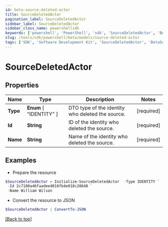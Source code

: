 ```yaml
---
id: beta-source-deleted-actor
title: SourceDeletedActor
pagination_label: SourceDeletedActor
sidebar_label: SourceDeletedActor
sidebar_class_name: powershellsdk
keywords: ['powershell', 'PowerShell', 'sdk', 'SourceDeletedActor', 'BetaSourceDeletedActor'] 
slug: /tools/sdk/powershell/beta/models/source-deleted-actor
tags: ['SDK', 'Software Development Kit', 'SourceDeletedActor', 'BetaSourceDeletedActor']
---
```



# SourceDeletedActor

## Properties

Name | Type | Description | Notes
------------ | ------------- | ------------- | -------------
**Type** |  **Enum** [  "IDENTITY" ] | DTO type of the identity who deleted the source. | [required]
**Id** | **String** | ID of the identity who deleted the source. | [required]
**Name** | **String** | Name of the identity who deleted the source. | [required]

## Examples

- Prepare the resource
```powershell
$SourceDeletedActor = Initialize-SourceDeletedActor  -Type IDENTITY `
 -Id 2c7180a46faadee4016fb4e018c20648 `
 -Name William Wilson
```

- Convert the resource to JSON
```powershell
$SourceDeletedActor | ConvertTo-JSON
```


[[Back to top]](#) 

